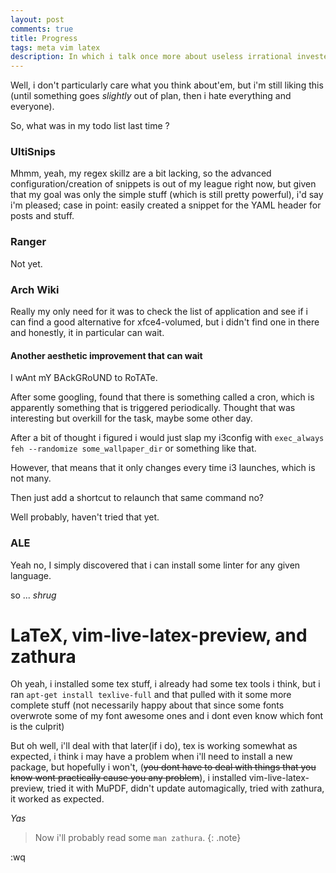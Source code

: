 ```yaml
---
layout: post
comments: true
title: Progress
tags: meta vim latex 
description: In which i talk once more about useless irrational investements that will bring only a marginal improvement in my workflow.
---
```


Well, i don't particularly care what you think about'em, but i'm still liking this (until something goes *slightly* out of plan, then i hate everything and everyone).


So, what was in my todo list last time ?

### UltiSnips ###

Mhmm, yeah, my regex skillz are a bit lacking, so the advanced configuration/creation of snippets is out of my league right now, but given that my goal was only the simple stuff (which is still pretty powerful), i'd say i'm pleased; case in point: easily created a snippet for the YAML header for posts and stuff.

### Ranger ###
Not yet.

### Arch Wiki ###

Really my only need for it was to check the list of application and see if i can find a good alternative for xfce4-volumed, but i didn't find one in there and honestly, it in particular can wait.

#### Another aesthetic improvement that can wait ####

I wAnt mY BAckGRoUND to RoTATe.

After some googling, found that there is something called a cron, which is apparently something that is triggered periodically. Thought that was interesting but overkill for the task, maybe some other day.

After a bit of thought i figured i would just slap my i3config with `exec_always feh --randomize some_wallpaper_dir` or something like that.

However,  that means that it only changes every time i3 launches, which is not many.

Then just add a shortcut to relaunch that same command no?

Well probably, haven't tried that yet.

### ALE ###

Yeah no, I simply discovered that i can install some linter for any given language.

so ... *shrug*


# LaTeX, vim-live-latex-preview, and zathura #

Oh yeah, i installed some tex stuff, i already had some tex tools i think, but i ran `apt-get install texlive-full` and that pulled with it some more complete stuff (not necessarily happy about that since some fonts overwrote some of my font awesome ones and i dont even know which font is the culprit)

But oh well, i'll deal with that later(if i do), tex is working somewhat as expected, i think i may have a problem when i'll need to install a new package, but hopefully i won't, (~~you dont have to deal with things that you know wont practically cause you any problem~~), i installed vim-live-latex-preview, tried it with MuPDF, didn't update automagically, tried with zathura, it worked as expected.

*Yas*

>Now i'll probably read some `man zathura`.
{: .note}



:wq
